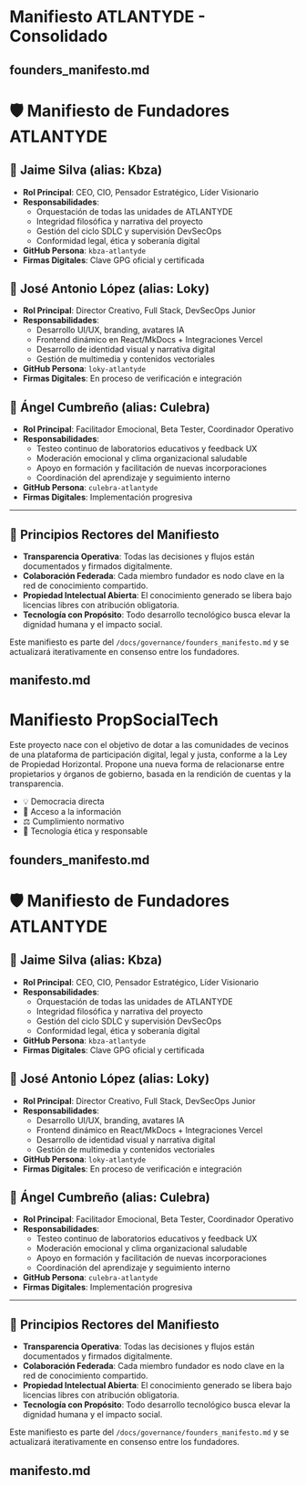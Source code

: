 # Manifiesto ATLANTYDE - Consolidado

## founders_manifesto.md


# 🛡️ Manifiesto de Fundadores ATLANTYDE

## 👤 Jaime Silva (alias: Kbza)
- **Rol Principal**: CEO, CIO, Pensador Estratégico, Líder Visionario
- **Responsabilidades**:
  - Orquestación de todas las unidades de ATLANTYDE
  - Integridad filosófica y narrativa del proyecto
  - Gestión del ciclo SDLC y supervisión DevSecOps
  - Conformidad legal, ética y soberanía digital
- **GitHub Persona**: `kbza-atlantyde`
- **Firmas Digitales**: Clave GPG oficial y certificada

## 👤 José Antonio López (alias: Loky)
- **Rol Principal**: Director Creativo, Full Stack, DevSecOps Junior
- **Responsabilidades**:
  - Desarrollo UI/UX, branding, avatares IA
  - Frontend dinámico en React/MkDocs + Integraciones Vercel
  - Desarrollo de identidad visual y narrativa digital
  - Gestión de multimedia y contenidos vectoriales
- **GitHub Persona**: `loky-atlantyde`
- **Firmas Digitales**: En proceso de verificación e integración

## 👤 Ángel Cumbreño (alias: Culebra)
- **Rol Principal**: Facilitador Emocional, Beta Tester, Coordinador Operativo
- **Responsabilidades**:
  - Testeo continuo de laboratorios educativos y feedback UX
  - Moderación emocional y clima organizacional saludable
  - Apoyo en formación y facilitación de nuevas incorporaciones
  - Coordinación del aprendizaje y seguimiento interno
- **GitHub Persona**: `culebra-atlantyde`
- **Firmas Digitales**: Implementación progresiva

---

## 🧭 Principios Rectores del Manifiesto
- **Transparencia Operativa**: Todas las decisiones y flujos están documentados y firmados digitalmente.
- **Colaboración Federada**: Cada miembro fundador es nodo clave en la red de conocimiento compartido.
- **Propiedad Intelectual Abierta**: El conocimiento generado se libera bajo licencias libres con atribución obligatoria.
- **Tecnología con Propósito**: Todo desarrollo tecnológico busca elevar la dignidad humana y el impacto social.

Este manifiesto es parte del `/docs/governance/founders_manifesto.md` y se actualizará iterativamente en consenso entre los fundadores.


## manifesto.md

# Manifiesto PropSocialTech

Este proyecto nace con el objetivo de dotar a las comunidades de vecinos de una plataforma de participación digital, legal y justa, conforme a la Ley de Propiedad Horizontal. Propone una nueva forma de relacionarse entre propietarios y órganos de gobierno, basada en la rendición de cuentas y la transparencia.

- 💡 Democracia directa
- 📜 Acceso a la información
- ⚖️ Cumplimiento normativo
- 📲 Tecnología ética y responsable

## founders_manifesto.md


# 🛡️ Manifiesto de Fundadores ATLANTYDE

## 👤 Jaime Silva (alias: Kbza)
- **Rol Principal**: CEO, CIO, Pensador Estratégico, Líder Visionario
- **Responsabilidades**:
  - Orquestación de todas las unidades de ATLANTYDE
  - Integridad filosófica y narrativa del proyecto
  - Gestión del ciclo SDLC y supervisión DevSecOps
  - Conformidad legal, ética y soberanía digital
- **GitHub Persona**: `kbza-atlantyde`
- **Firmas Digitales**: Clave GPG oficial y certificada

## 👤 José Antonio López (alias: Loky)
- **Rol Principal**: Director Creativo, Full Stack, DevSecOps Junior
- **Responsabilidades**:
  - Desarrollo UI/UX, branding, avatares IA
  - Frontend dinámico en React/MkDocs + Integraciones Vercel
  - Desarrollo de identidad visual y narrativa digital
  - Gestión de multimedia y contenidos vectoriales
- **GitHub Persona**: `loky-atlantyde`
- **Firmas Digitales**: En proceso de verificación e integración

## 👤 Ángel Cumbreño (alias: Culebra)
- **Rol Principal**: Facilitador Emocional, Beta Tester, Coordinador Operativo
- **Responsabilidades**:
  - Testeo continuo de laboratorios educativos y feedback UX
  - Moderación emocional y clima organizacional saludable
  - Apoyo en formación y facilitación de nuevas incorporaciones
  - Coordinación del aprendizaje y seguimiento interno
- **GitHub Persona**: `culebra-atlantyde`
- **Firmas Digitales**: Implementación progresiva

---

## 🧭 Principios Rectores del Manifiesto
- **Transparencia Operativa**: Todas las decisiones y flujos están documentados y firmados digitalmente.
- **Colaboración Federada**: Cada miembro fundador es nodo clave en la red de conocimiento compartido.
- **Propiedad Intelectual Abierta**: El conocimiento generado se libera bajo licencias libres con atribución obligatoria.
- **Tecnología con Propósito**: Todo desarrollo tecnológico busca elevar la dignidad humana y el impacto social.

Este manifiesto es parte del `/docs/governance/founders_manifesto.md` y se actualizará iterativamente en consenso entre los fundadores.


## manifesto.md



